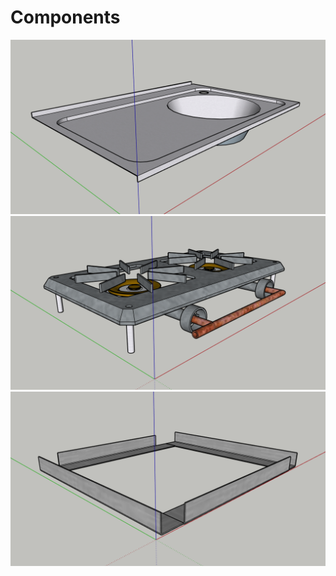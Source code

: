 # Components

[![01 Sink](Components/01-Sink.png)](_PDF/Components/01-Sink.pdf "01 Sink")
[![02 Stove](Components/02-Stove.png)](_PDF/Components/02-Stove.pdf "02 Stove")
[![03 Fridge Tray](Components/03-Fridge-Tray.png)](_PDF/Components/03-Fridge-Tray.pdf "03 Fridge Tray")

